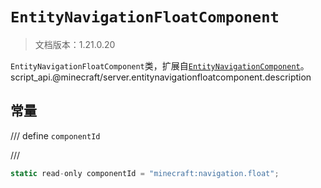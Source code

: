 # `EntityNavigationFloatComponent`

> 文档版本：1.21.0.20

`EntityNavigationFloatComponent`类，扩展自[`EntityNavigationComponent`](./entitynavigationcomponent.md)。script_api.@minecraft/server.entitynavigationfloatcomponent.description

## 常量

/// define
`componentId`


///

```js
static read-only componentId = "minecraft:navigation.float";
```


